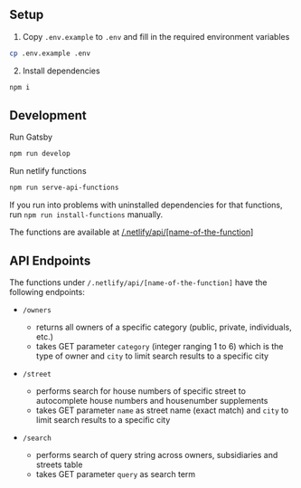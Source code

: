 ## Setup

1. Copy `.env.example` to `.env` and fill in the required environment variables

```bash
cp .env.example .env
```

2. Install dependencies

```bash
npm i
```

## Development

Run Gatsby

```bash
npm run develop
```

Run netlify functions

```bash
npm run serve-api-functions
```

If you run into problems with uninstalled dependencies for that functions, run `npm run install-functions` manually.

The functions are available at [/.netlify/api/\[name-of-the-function\]](//localhost:9000:/.netlify/api/\[name-of-the-function\])

## API Endpoints

The functions under `/.netlify/api/[name-of-the-function]` have the following endpoints:

* `/owners`

    - returns all owners of a specific category (public, private, individuals, etc.)
    - takes GET parameter `category` (integer ranging 1 to 6) which is the type of owner and `city` to limit search results to a specific city
* `/street`

    - performs search for house numbers of specific street to autocomplete house numbers and housenumber supplements
    - takes GET parameter `name` as street name (exact match) and `city` to limit search results to a specific city
* `/search`
    - performs search of query string across owners, subsidiaries and streets table
    - takes GET parameter `query` as search term
